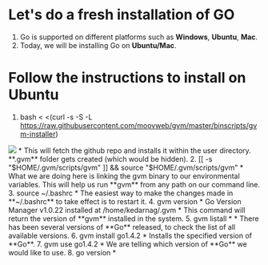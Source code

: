 Let's  do a fresh installation of GO
==================================

1. Go is supported on different platforms such as **Windows**, **Ubuntu**, **Mac**.
2. Today, we will be installing Go on **Ubuntu/Mac**.

Follow the instructions to install on Ubuntu
==========================================
1.  bash < <(curl -s -S -L https://raw.githubusercontent.com/moovweb/gvm/master/binscripts/gvm-installer)
  <img src="https://github.com/Kedarnag13/Go-Tutorial/blob/master/2.Installation/images/gvm_installed.png">
  * This will fetch the github repo and installs it within the user directory. **.gvm** folder gets created (which would be hidden).
2.   [[ -s "$HOME/.gvm/scripts/gvm" ]] && source "$HOME/.gvm/scripts/gvm"
  * What we are doing here is linking the gvm binary to our environmental variables. This will help us run **gvm** from any path on our command line.
3. source ~/.bashrc
  * The easiest way to make the changes made in **~/.bashrc** to take effect is to restart it.  
4. gvm version
  *  Go Version Manager v1.0.22 installed at /home/kedarnag/.gvm
  * This command will return the version of **gvm** installed in the system.
5. gvm listall
  * 
  * There has been several versions of **Go** released, to check the list of all available versions.
6. gvm install go1.4.2
  * Installs the specified version of **Go**.
7. gvm use go1.4.2
  * We are telling which version of **Go** we would like to use.
8. go version
  * 



